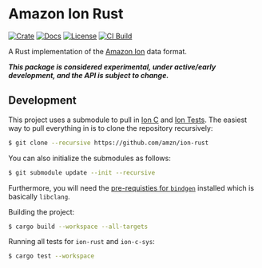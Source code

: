 # Amazon Ion Rust

[![Crate](https://img.shields.io/crates/v/ion-rs.svg)](https://crates.io/crates/ion-rs)
[![Docs](https://docs.rs/ion-rs/badge.svg)](https://https://docs.rs/ion-rs)
[![License](https://img.shields.io/crates/l/ion-rs)](https://crates.io/crates/ion-rs)
[![CI Build](https://github.com/amzn/ion-rust/workflows/CI%20Build/badge.svg)](https://github.com/amzn/ion-rust/actions?query=workflow%3A%22CI+Build%22)


A Rust implementation of the [Amazon Ion][spec] data format.

***This package is considered experimental, under active/early development, and the API is subject to change.***

## Development

This project uses a submodule to pull in [Ion C][ion-c] and [Ion Tests][ion-tests].  The easiest way to pull
everything in is to clone the repository recursively:

```bash
$ git clone --recursive https://github.com/amzn/ion-rust
```

You can also initialize the submodules as follows:

```bash
$ git submodule update --init --recursive
```

Furthermore, you will need the [pre-requisties for `bindgen`][bindgen-req] installed which is basically
`libclang`.

Building the project:

```bash
$ cargo build --workspace --all-targets
```

Running all tests for `ion-rust` and `ion-c-sys`:

```bash
$ cargo test --workspace
```

[spec]: https://amzn.github.io/ion-docs/docs/spec.html
[ion-c]: https://github.com/amzn/ion-c
[ion-tests]: https://github.com/amzn/ion-tests
[bindgen-req]: https://rust-lang.github.io/rust-bindgen/requirements.html
